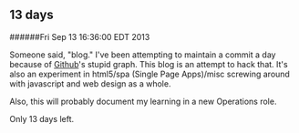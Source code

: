 13 days
-------
######Fri Sep 13 16:36:00 EDT 2013

Someone said, "blog." I've been attempting to maintain a commit a day because of [Github](https://github.com/brimstone)'s stupid graph. This blog is an attempt to hack that. It's also an experiment in html5/spa (Single Page Apps)/misc screwing around with javascript and web design as a whole.

Also, this will probably document my learning in a new Operations role.

Only 13 days left.
